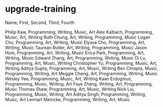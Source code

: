 # upgrade-training
Name, First, Second, Third, Fourth

Philip Kaw, Programming, Writing, Music, Art
Alex Kalbach, Programming, Music, Art, Writing
Ruth Chung, Art, Writing, Programming, Music
Logan Cho, Programming, Art, Writing, Music
Elyssa Cho, Programming, Art, Writing, Music
Taurean Butler, Art, Writing, Programming, Music
Jason Hom, Programming, Art, Writing, Music
Erica Park, Programming, Art, Writing, Music
Edward Zhang, Art, Programming, Writing, Music
Di Lu, Programming, Art, Music, Writing
Christopher Yu, Programming, Music, Art, Writing
Aditya Gupta, Programming, Art, Music, Writing
Ben Chrepta, Music, Programming, Writing, Art
Meggie Cheng, Art, Programming, Writing, Music
Wesley Yee, Programming, Music, Art, Writing
Kaan Erdogmus, Programming, Music, Writing, Art
Faye Zhang, Writing, Art, Programming, Music
Thomas Shaw, Programming, Art, Music, Writing
Nick Liu, Programming, Music, Writing, Art
Aditya Singh, Programming, Writing, Music, Art
Lennart Meincke, Programming, Writing, Art, Music
